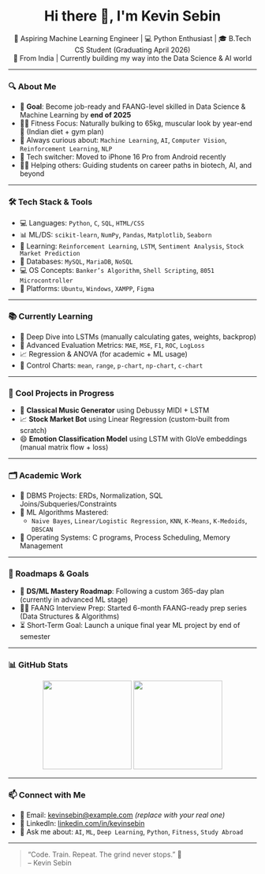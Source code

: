 <h1 align="center">Hi there 👋, I'm Kevin Sebin</h1>

<p align="center">
  🚀 Aspiring Machine Learning Engineer | 💻 Python Enthusiast | 🎓 B.Tech CS Student (Graduating April 2026)<br>
  📍 From India | Currently building my way into the Data Science & AI world
</p>

---

### 🔍 About Me

- 🎯 **Goal**: Become job-ready and FAANG-level skilled in Data Science & Machine Learning by **end of 2025**
- 🏋️‍♂️ Fitness Focus: Naturally bulking to 65kg, muscular look by year-end 💪 (Indian diet + gym plan)
- 🧠 Always curious about: `Machine Learning`, `AI`, `Computer Vision`, `Reinforcement Learning`, `NLP`
- 📱 Tech switcher: Moved to iPhone 16 Pro from Android recently
- 🧑‍🏫 Helping others: Guiding students on career paths in biotech, AI, and beyond

---

### 🛠️ Tech Stack & Tools

- 💻 Languages: `Python`, `C`, `SQL`, `HTML/CSS`
- 📊 ML/DS: `scikit-learn`, `NumPy`, `Pandas`, `Matplotlib`, `Seaborn`
- 🧠 Learning: `Reinforcement Learning`, `LSTM`, `Sentiment Analysis`, `Stock Market Prediction`
- 🔧 Databases: `MySQL`, `MariaDB`, `NoSQL`
- 💻 OS Concepts: `Banker’s Algorithm`, `Shell Scripting`, `8051 Microcontroller`
- 📲 Platforms: `Ubuntu`, `Windows`, `XAMPP`, `Figma`

---

### 📚 Currently Learning

- 📌 Deep Dive into LSTMs (manually calculating gates, weights, backprop)
- 🧮 Advanced Evaluation Metrics: `MAE`, `MSE`, `F1`, `ROC`, `LogLoss`
- 📈 Regression & ANOVA (for academic + ML usage)
- 🧪 Control Charts: `mean`, `range`, `p-chart`, `np-chart`, `c-chart`

---

### 🧪 Cool Projects in Progress

- 🎼 **Classical Music Generator** using Debussy MIDI + LSTM
- 📈 **Stock Market Bot** using Linear Regression (custom-built from scratch)
- 😄 **Emotion Classification Model** using LSTM with GloVe embeddings (manual matrix flow + loss)

---

### 🗂️ Academic Work

- 🧾 DBMS Projects: ERDs, Normalization, SQL Joins/Subqueries/Constraints
- 🧠 ML Algorithms Mastered:
  - `Naive Bayes`, `Linear/Logistic Regression`, `KNN`, `K-Means`, `K-Medoids`, `DBSCAN`
- 🧪 Operating Systems: C programs, Process Scheduling, Memory Management

---

### 🎯 Roadmaps & Goals

- 📅 **DS/ML Mastery Roadmap**: Following a custom 365-day plan (currently in advanced ML stage)
- 🧑‍🎓 FAANG Interview Prep: Started 6-month FAANG-ready prep series (Data Structures & Algorithms)
- ⏳ Short-Term Goal: Launch a unique final year ML project by end of semester

---

### 📊 GitHub Stats

<p align="center">
  <img src="https://github-readme-stats.vercel.app/api?username=kevinsebin&show_icons=true&theme=radical" height="180" />
  <img src="https://github-readme-stats.vercel.app/api/top-langs/?username=kevinsebin&layout=compact&theme=radical" height="180" />
</p>

---

### 📫 Connect with Me

- 📧 Email: kevinsebin@example.com *(replace with your real one)*
- 📝 LinkedIn: [linkedin.com/in/kevinsebin](https://www.linkedin.com/)
- 💬 Ask me about: `AI`, `ML`, `Deep Learning`, `Python`, `Fitness`, `Study Abroad`

---

> “Code. Train. Repeat. The grind never stops.” 🚀  
> – Kevin Sebin

